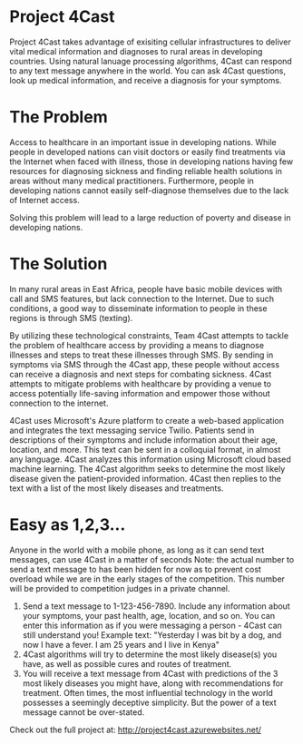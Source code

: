 # Project 4Cast

Project 4Cast takes advantage of exisiting cellular infrastructures to deliver vital medical information and diagnoses to rural areas in developing countries. Using natural lanuage processing algorithms, 4Cast can respond to any text message anywhere in the world. You can ask 4Cast questions, look up medical information, and receive a diagnosis for your symptoms. 



# The Problem
Access to healthcare in an important issue in developing nations. While people in developed nations can visit doctors or easily find treatments via the Internet when faced with illness, those in developing nations having few resources for diagnosing sickness and finding reliable health solutions in areas without many medical practitioners. Furthermore, people in developing nations cannot easily self-diagnose themselves due to the lack of Internet access.

Solving this problem will lead to a large reduction of poverty and disease in developing nations.

# The Solution
In many rural areas in East Africa, people have basic mobile devices with call and SMS features, but lack connection to the Internet. Due to such conditions, a good way to disseminate information to people in these regions is through SMS (texting).

By utilizing these technological constraints, Team 4Cast attempts to tackle the problem of healthcare access by providing a means to diagnose illnesses and steps to treat these illnesses through SMS. By sending in symptoms via SMS through the 4Cast app, these people without access can receive a diagnosis and next steps for combating sickness. 4Cast attempts to mitigate problems with healthcare by providing a venue to access potentially life-saving information and empower those without connection to the internet.

4Cast uses Microsoft's Azure platform to create a web-based application and integrates the text messaging service Twilio. Patients send in descriptions of their symptoms and include information about their age, location, and more. This text can be sent in a colloquial format, in almost any language. 4Cast analyzes this information using Microsoft cloud based machine learning. The 4Cast algorithm seeks to determine the most likely disease given the patient-provided information. 4Cast then replies to the text with a list of the most likely diseases and treatments.


# Easy as 1,2,3...
Anyone in the world with a mobile phone, as long as it can send text messages, can use 4Cast in a matter of seconds
Note: the actual number to send a text message to has been hidden for now as to prevent cost overload while we are in the early stages of the competition. This number will be provided to competition judges in a private channel.

1. Send a text message to 1-123-456-7890. Include any information about your symptoms, your past health, age, location, and so on. You can enter this information as if you were messaging a person - 4Cast can still understand you! Example text: "Yesterday I was bit by a dog, and now I have a fever. I am 25 years and I live in Kenya"
2. 4Cast algorithms will try to determine the most likely disease(s) you have, as well as possible cures and routes of treatment.
3. You will receive a text message from 4Cast with predictions of the 3 most likely diseases you might have, along with recommendations for treatment.
Often times, the most influential technology in the world possesses a seemingly deceptive simplicity. But the power of a text message cannot be over-stated.


Check out the full project at: http://project4cast.azurewebsites.net/
